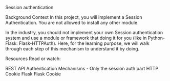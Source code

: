 Session authentication


Background Context
In this project, you will implement a Session Authentication. You are not allowed to install any other module.

In the industry, you should not implement your own Session authentication system and use a module or framework that doing it for you (like in Python-Flask: Flask-HTTPAuth). Here, for the learning purpose, we will walk through each step of this mechanism to understand it by doing.

Resources
Read or watch:

REST API Authentication Mechanisms - Only the session auth part
HTTP Cookie
Flask
Flask Cookie
